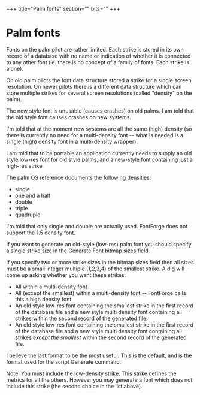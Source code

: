 +++
title="Palm fonts"
section=""
bits=""
+++


Palm fonts
==========

Fonts on the palm pilot are rather limited. Each strike is stored in its
own record of a database with no name or indication of whether it is
connected to any other font (ie. there is no concept of a family of
fonts. Each strike is alone).

On old palm pilots the font data structure stored a strike for a single
screen resolution. On newer pilots there is a different data structure
which can store multiple strikes for several screen resolutions (called
"density" on the palm).

The new style font is unusable (causes crashes) on old palms. I am told
that the old style font causes crashes on new systems.

I'm told that at the moment new systems are all the same (high) density
(so there is currently no need for a multi-density font -- what is
needed is a single (high) density font in a multi-density wrapper).

I am told that to be portable an application currently needs to supply
an old style low-res font for old style palms, and a new-style font
containing just a high-res strike.

The palm OS reference documents the following densities:

-   single
-   one and a half
-   double
-   triple
-   quadruple

I'm told that only single and double are actually used. FontForge does
not support the 1.5 density font.

If you want to generate an old-style (low-res) palm font you should
specify a single strike size in the Generate Font bitmap sizes field.

If you specify two or more strike sizes in the bitmap sizes field then
all sizes must be a small integer multiple (1,2,3,4) of the smallest
strike. A dlg will come up asking whether you want these strikes:

-   All within a multi-density font
-   All (except the smallest) within a multi-density font -- FontForge
    calls this a high density font
-   An old style low-res font containing the smallest strike in the
    first record of the database file and a new style multi density font
    containing all strikes within the second record of the generated
    file.
-   An old style low-res font containing the smallest strike in the
    first record of the database file and a new style multi density font
    containing all strikes *except the smallest* within the second
    record of the generated file.

I believe the last format to be the most useful. This is the default,
and is the format used for the script Generate command.

Note: You must include the low-density strike. This strike defines the
metrics for all the others. However you may generate a font which does
not include this strike (the second choice in the list above).



